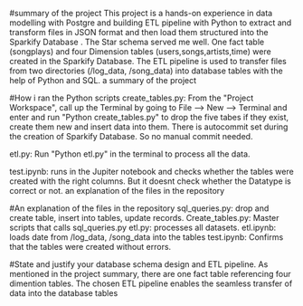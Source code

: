 #summary of the project
This project is a hands-on experience in  data modelling with Postgre and building ETL pipeline with Python to extract and transform  files  in JSON format and then load them structured into the Sparkify Database .
The Star schema served me well. One fact table (songplays) and four Dimension tables (users,songs,artists,time) were created in the Sparkify Database.
The ETL pipeline is used to transfer files from two directories (/log_data, /song_data) into database tables with the help of Python and SQL.
a summary of the project

#How i ran the Python scripts
create_tables.py: From the "Project Workspace", call up the Terminal by going to File --> New --> Terminal and enter and run "Python create_tables.py" to drop the five tabes if they exist, create them new and insert data into them. There is autocommit set during the creation of Sparkify Database. So no manual commit needed.

etl.py: Run "Python etl.py" in the terminal to process all the data.

test.ipynb: runs in the Jupiter notebook and checks whether the tables were created with the right columns. But it doesnt check whether the Datatype is correct or not. 
an explanation of the files in the repository

#An explanation of the files in the repository
sql_queries.py: drop and create table, insert into tables, update records.
Create_tables.py: Master scripts that calls sql_queries.py
etl.py: processes all datasets.
etl.ipynb: loads date from /log_data, /song_data into the tables
test.ipynb: Confirms that the tables were created without errors.

#State and justify your database schema design and ETL pipeline.
As mentioned in the project summary, there are one fact table referencing four dimention tables. The chosen ETL pipeline enables the seamless transfer of data into the database tables
